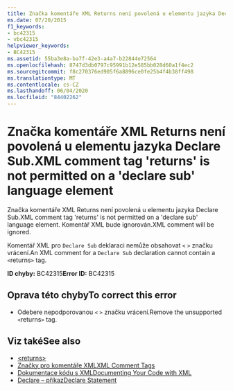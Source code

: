 ```yaml
---
title: Značka komentáře XML Returns není povolená u elementu jazyka Declare Sub.
ms.date: 07/20/2015
f1_keywords:
- bc42315
- vbc42315
helpviewer_keywords:
- BC42315
ms.assetid: 55ba3e8a-ba7f-42e3-a4a7-b22844e72564
ms.openlocfilehash: 8747d3db0797c95991b12e585bb028d60a1f4ec2
ms.sourcegitcommit: f8c270376ed905f6a8896ce0fe25b4f4b38ff498
ms.translationtype: MT
ms.contentlocale: cs-CZ
ms.lasthandoff: 06/04/2020
ms.locfileid: "84402262"
---
```

# <a name="xml-comment-tag-returns-is-not-permitted-on-a-declare-sub-language-element"></a><span data-ttu-id="82097-102">Značka komentáře XML Returns není povolená u elementu jazyka Declare Sub.</span><span class="sxs-lookup"><span data-stu-id="82097-102">XML comment tag 'returns' is not permitted on a 'declare sub' language element</span></span>
<span data-ttu-id="82097-103">Značka komentáře XML Returns není povolená u elementu jazyka Declare Sub.</span><span class="sxs-lookup"><span data-stu-id="82097-103">XML comment tag 'returns' is not permitted on a 'declare sub' language element.</span></span> <span data-ttu-id="82097-104">Komentář XML bude ignorován.</span><span class="sxs-lookup"><span data-stu-id="82097-104">XML comment will be ignored.</span></span>  
  
 <span data-ttu-id="82097-105">Komentář XML pro `Declare Sub` deklaraci nemůže obsahovat `<` `>` značku vrácení.</span><span class="sxs-lookup"><span data-stu-id="82097-105">An XML comment for a `Declare Sub` declaration cannot contain a `<`returns`>` tag.</span></span>  
  
 <span data-ttu-id="82097-106">**ID chyby:** BC42315</span><span class="sxs-lookup"><span data-stu-id="82097-106">**Error ID:** BC42315</span></span>  
  
## <a name="to-correct-this-error"></a><span data-ttu-id="82097-107">Oprava této chyby</span><span class="sxs-lookup"><span data-stu-id="82097-107">To correct this error</span></span>  
  
- <span data-ttu-id="82097-108">Odebere nepodporovanou `<` `>` značku vrácení.</span><span class="sxs-lookup"><span data-stu-id="82097-108">Remove the unsupported `<`returns`>` tag.</span></span>  
  
## <a name="see-also"></a><span data-ttu-id="82097-109">Viz také</span><span class="sxs-lookup"><span data-stu-id="82097-109">See also</span></span>

- [\<returns>](../language-reference/xmldoc/returns.md)
- [<span data-ttu-id="82097-110">Značky pro komentáře XML</span><span class="sxs-lookup"><span data-stu-id="82097-110">XML Comment Tags</span></span>](../language-reference/xmldoc/index.md)
- [<span data-ttu-id="82097-111">Dokumentace kódu s XML</span><span class="sxs-lookup"><span data-stu-id="82097-111">Documenting Your Code with XML</span></span>](../programming-guide/program-structure/documenting-your-code-with-xml.md)
- [<span data-ttu-id="82097-112">Declare – příkaz</span><span class="sxs-lookup"><span data-stu-id="82097-112">Declare Statement</span></span>](../language-reference/statements/declare-statement.md)
